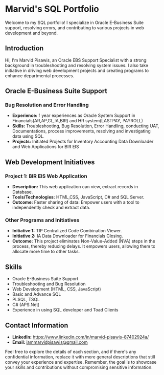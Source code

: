 # Marvid's SQL Portfolio

Welcome to my SQL portfolio! I specialize in Oracle E-Business Suite support, resolving errors, and contributing to various projects in web development and beyond.

## Introduction

Hi, I'm Marvid Pisawis, an Oracle EBS Support Specialist with a strong background in troubleshooting and resolving system issues. I also take initiative in driving web development projects and creating programs to enhance departmental processes.

## Oracle E-Business Suite Support

### Bug Resolution and Error Handling

- **Experience:** 1 year experiences as Oracle System Support in Financials(AR,AP,GL,IA,BIR) and HR system(LASTPAY, PAYROLL)
- **Skills:** Troubleshooting, Bug Resolution, Error Handling, conducting UAT, Documentations, process improvements, resolving and investigating data using SQL.
- **Projects:** Initiated Projects for Inventory Accounting Data Downloader and Web Applications for BIR EIS

## Web Development Initiatives

### Project 1: BIR EIS Web Application

- **Description:** This web application can view, extract records in Database.
- **Tools/Technologies:** HTML,CSS, JavaScript, C# and SQL Server.
- **Outcome:** Faster sharing of data: Empower users with a tool to independently check and extract data.

### Other Programs and Initiatives

- **Initiative 1:** TIP Centralized Code Combination Viewer.
- **Initiative 2:**  IA Data Downloader for Financials Closing.
- **Outcome:** This project eliminates Non-Value-Added (NVA) steps in the process, thereby reducing delays. It empowers users, allowing them to allocate more time to other tasks.

## Skills

- Oracle E-Business Suite Support
- Troubleshooting and Bug Resolution
- Web Development (HTML, CSS, JavaScript)
- Basic and Advance SQL
- PLSQL, TSQL
- C# (APS.Net)
- Experience in using SQL developer and Toad Clients
  

## Contact Information

- **LinkedIn:** https://www.linkedin.com/in/marvid-pisawis-87402924a/
- **Email:** iammarvidpisawis@gmail.com

Feel free to explore the details of each section, and if there's any confidential information, replace it with more general descriptions that still convey your experience and expertise. Remember, the goal is to showcase your skills and contributions without compromising sensitive information.
